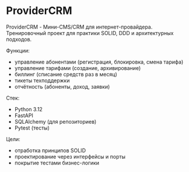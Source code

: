 # ProviderCRM

ProviderCRM - Мини-CMS/CRM для интернет-провайдера. Тренировочный проект для практики SOLID, DDD и архитектурных подходов.

Функции:
- управление абонентами (регистрация, блокировка, смена тарифа)
- управление тарифами (создание, архивирование)
- биллинг (списание средств раз в месяц)
- тикеты техподдержки
- отчётность (абоненты, доход, заявки)

Стек:
- Python 3.12
- FastAPI 
- SQLAlchemy (для репозиториев)
- Pytest (тесты)

Цели:
- отработка принципов SOLID
- проектирование через интерфейсы и порты
- покрытие тестами бизнес-логики
